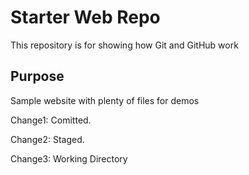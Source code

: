 # Starter Web Repo

This repository is for showing how Git and GitHub work

## Purpose

Sample website with plenty of files for demos


Change1: Comitted.

Change2: Staged.

Change3: Working Directory